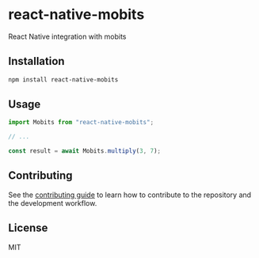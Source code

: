 # react-native-mobits

React Native integration with mobits

## Installation

```sh
npm install react-native-mobits
```

## Usage

```js
import Mobits from "react-native-mobits";

// ...

const result = await Mobits.multiply(3, 7);
```

## Contributing

See the [contributing guide](CONTRIBUTING.md) to learn how to contribute to the repository and the development workflow.

## License

MIT
